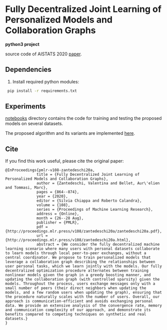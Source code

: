 # Fully Decentralized Joint Learning of Personalized Models and Collaboration Graphs

**python3 project**

source code of AISTATS 2020 [paper](http://proceedings.mlr.press/v108/zantedeschi20a.html).

## Dependencies

1. Install required python modules:
``` bash
 pip install -r requirements.txt
```

## Experiments

[notebooks](https://github.com/vzantedeschi/Dada/tree/master/notebooks) directory contains the code for training and testing the proposed models on several datasets.

The proposed algorithm and its variants are implemented [here](https://github.com/vzantedeschi/Dada/blob/master/src/optimization.py).

## Cite
If you find this work useful, please cite the original paper:

```
@InProceedings{pmlr-v108-zantedeschi20a, 
              title = {Fully Decentralized Joint Learning of Personalized Models and Collaboration Graphs}, 
              author = {Zantedeschi, Valentina and Bellet, Aur\'elien and Tommasi, Marc}, 
              pages = {864--874}, 
              year = {2020}, 
              editor = {Silvia Chiappa and Roberto Calandra}, 
              volume = {108}, 
              series = {Proceedings of Machine Learning Research}, 
              address = {Online}, 
              month = {26--28 Aug}, 
              publisher = {PMLR}, 
              pdf = {http://proceedings.mlr.press/v108/zantedeschi20a/zantedeschi20a.pdf}, 
              url = {http://proceedings.mlr.press/v108/zantedeschi20a.html}, 
              abstract = {We consider the fully decentralized machine learning scenario where many users with personal datasets collaborate to learn models through local peer-to-peer exchanges, without a central coordinator. We propose to train personalized models that leverage a collaboration graph describing the relationships between user personal tasks, which we learn jointly with the models. Our fully decentralized optimization procedure alternates between training nonlinear models given the graph in a greedy boosting manner, and updating the collaboration graph (with controlled sparsity) given the models. Throughout the process, users exchange messages only with a small number of peers (their direct neighbors when updating the models, and a few random users when updating the graph), ensuring that the procedure naturally scales with the number of users. Overall, our approach is communication-efficient and avoids exchanging personal data. We provide an extensive analysis of the convergence rate, memory and communication complexity of our approach, and demonstrate its benefits compared to competing techniques on synthetic and real datasets.} 
} 
```

